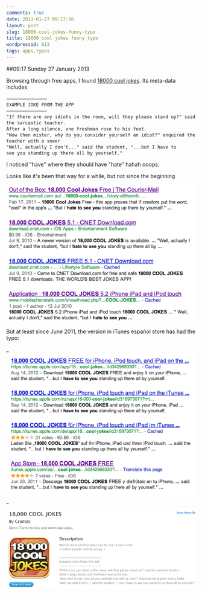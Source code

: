 ```yaml
---
comments: true
date: 2013-01-27 09:17:56
layout: post
slug: 18000-cool-jokes-funny-typo
title: 18000 cool jokes funny typo
wordpressid: 813
tags: apps,typos
---
```


##09:17 Sunday 27 January 2013

Browsing through free apps, I found [18000 cool jokes](https://itunes.apple.com/us/app/18-000-cool-jokes/id316973071?mt=8). Its meta-data includes

    
    ———————————————
    EXAMPLE JOKE FROM THE APP
    ———————————————
    "If there are any idiots in the room, will they please stand up?" said the sarcastic teacher.
    After a long silence, one freshman rose to his feet.
    "Now then mister, why do you consider yourself an idiot?" enquired the teacher with a sneer
    "Well, actually I don't..." said the student, "...but I have to 
    see you standing up there all by yourself."


I noticed "have" where they should have "hate" hahah ooops.

Looks like it's been that way for a while, but not since the beginning

[![Screen Shot 2013-01-27 at 8.57.00 AM](/images/2013/01/Screen-Shot-2013-01-27-at-8.57.00-AM.png)](/images/2013/01/Screen-Shot-2013-01-27-at-8.57.00-AM.png)

But at least since June 2011, the version in iTunes español store has had the typo:

_ [![Screen Shot 2013-01-27 at 8.56.34 AM](/images/2013/01/Screen-Shot-2013-01-27-at-8.56.34-AM.png)](/images/2013/01/Screen-Shot-2013-01-27-at-8.56.34-AM.png)_

[![Screen Shot 2013-01-27 at 9.14.18 AM](/images/2013/01/Screen-Shot-2013-01-27-at-9.14.18-AM.png)](/images/2013/01/Screen-Shot-2013-01-27-at-9.14.18-AM.png)
